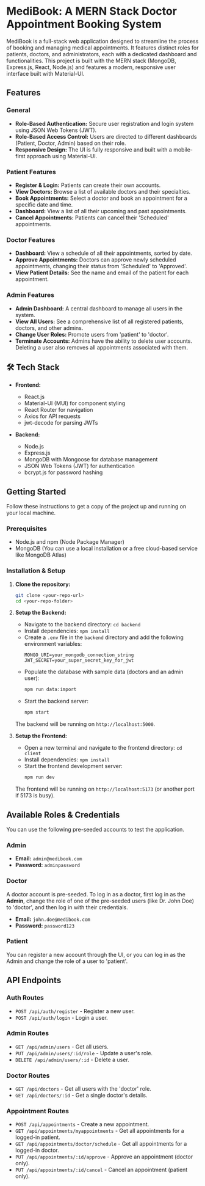 # MediBook: A MERN Stack Doctor Appointment Booking System

MediBook is a full-stack web application designed to streamline the process of booking and managing medical appointments. It features distinct roles for patients, doctors, and administrators, each with a dedicated dashboard and functionalities. This project is built with the MERN stack (MongoDB, Express.js, React, Node.js) and features a modern, responsive user interface built with Material-UI.

## Features

### General
* **Role-Based Authentication:** Secure user registration and login system using JSON Web Tokens (JWT).
* **Role-Based Access Control:** Users are directed to different dashboards (Patient, Doctor, Admin) based on their role.
* **Responsive Design:** The UI is fully responsive and built with a mobile-first approach using Material-UI.

### Patient Features
* **Register & Login:** Patients can create their own accounts.
* **View Doctors:** Browse a list of available doctors and their specialties.
* **Book Appointments:** Select a doctor and book an appointment for a specific date and time.
* **Dashboard:** View a list of all their upcoming and past appointments.
* **Cancel Appointments:** Patients can cancel their 'Scheduled' appointments.

### Doctor Features
* **Dashboard:** View a schedule of all their appointments, sorted by date.
* **Approve Appointments:** Doctors can approve newly scheduled appointments, changing their status from 'Scheduled' to 'Approved'.
* **View Patient Details:** See the name and email of the patient for each appointment.

### Admin Features
* **Admin Dashboard:** A central dashboard to manage all users in the system.
* **View All Users:** See a comprehensive list of all registered patients, doctors, and other admins.
* **Change User Roles:** Promote users from 'patient' to 'doctor'.
* **Terminate Accounts:** Admins have the ability to delete user accounts. Deleting a user also removes all appointments associated with them.

## 🛠️ Tech Stack

* **Frontend:**
    * React.js
    * Material-UI (MUI) for component styling
    * React Router for navigation
    * Axios for API requests
    * jwt-decode for parsing JWTs

* **Backend:**
    * Node.js
    * Express.js
    * MongoDB with Mongoose for database management
    * JSON Web Tokens (JWT) for authentication
    * bcrypt.js for password hashing

## Getting Started

Follow these instructions to get a copy of the project up and running on your local machine.

### Prerequisites

* Node.js and npm (Node Package Manager)
* MongoDB (You can use a local installation or a free cloud-based service like MongoDB Atlas)

### Installation & Setup

1.  **Clone the repository:**
    ```bash
    git clone <your-repo-url>
    cd <your-repo-folder>
    ```

2.  **Setup the Backend:**
    * Navigate to the backend directory: `cd backend`
    * Install dependencies: `npm install`
    * Create a `.env` file in the `backend` directory and add the following environment variables:
        ```env
        MONGO_URI=your_mongodb_connection_string
        JWT_SECRET=your_super_secret_key_for_jwt
        ```
    * Populate the database with sample data (doctors and an admin user):
        ```bash
        npm run data:import
        ```
    * Start the backend server:
        ```bash
        npm start
        ```
    The backend will be running on `http://localhost:5000`.

3.  **Setup the Frontend:**
    * Open a new terminal and navigate to the frontend directory: `cd client`
    * Install dependencies: `npm install`
    * Start the frontend development server:
        ```bash
        npm run dev
        ```
    The frontend will be running on `http://localhost:5173` (or another port if 5173 is busy).

## Available Roles & Credentials

You can use the following pre-seeded accounts to test the application.

### Admin
* **Email:** `admin@medibook.com`
* **Password:** `adminpassword`

### Doctor
A doctor account is pre-seeded. To log in as a doctor, first log in as the **Admin**, change the role of one of the pre-seeded users (like Dr. John Doe) to 'doctor', and then log in with their credentials.
* **Email:** `john.doe@medibook.com`
* **Password:** `password123`

### Patient
You can register a new account through the UI, or you can log in as the Admin and change the role of a user to 'patient'.

## API Endpoints

### Auth Routes
* `POST /api/auth/register` - Register a new user.
* `POST /api/auth/login` - Login a user.

### Admin Routes
* `GET /api/admin/users` - Get all users.
* `PUT /api/admin/users/:id/role` - Update a user's role.
* `DELETE /api/admin/users/:id` - Delete a user.

### Doctor Routes
* `GET /api/doctors` - Get all users with the 'doctor' role.
* `GET /api/doctors/:id` - Get a single doctor's details.

### Appointment Routes
* `POST /api/appointments` - Create a new appointment.
* `GET /api/appointments/myappointments` - Get all appointments for a logged-in patient.
* `GET /api/appointments/doctor/schedule` - Get all appointments for a logged-in doctor.
* `PUT /api/appointments/:id/approve` - Approve an appointment (doctor only).
* `PUT /api/appointments/:id/cancel` - Cancel an appointment (patient only).